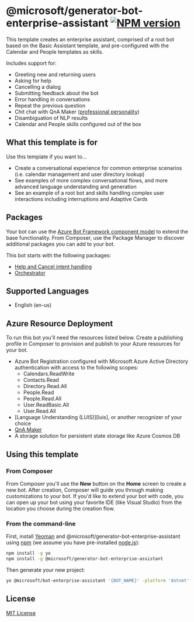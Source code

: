# @microsoft/generator-bot-enterprise-assistant [![NPM version][npm-image]][npm-url]

This template creates an enterprise assistant, comprised of a root bot based on the Basic Assistant template, and pre-configured with the Calendar and People templates as skills.

Includes support for:

- Greeting new and returning users
- Asking for help
- Cancelling a dialog
- Submitting feedback about the bot
- Error handling in conversations
- Repeat the previous question
- Chit chat with QnA Maker ([professional personality](https://docs.microsoft.com/en-us/azure/cognitive-services/qnamaker/how-to/chit-chat-knowledge-base?tabs=v1))
- Disambiguation of NLP results
- Calendar and People skills configured out of the box

## What this template is for

Use this template if you want to...

- Create a conversational experience for common enterprise scenarios (i.e. calendar management and user directory lookup)
- See examples of more complex conversational flows, and more advanced language understanding and generation
- See an example of a root bot and skills handling complex user interactions including interruptions and Adaptive Cards

## Packages

Your bot can use the [Azure Bot Framework component model](https://aka.ms/ComponentTemplateDocumentation) to extend the base functionality. From Composer, use the Package Manager to discover additional packages you can add to your bot.

This bot starts with the following packages:

- [Help and Cancel intent handling](https://www.nuget.org/packages/Microsoft.Bot.Components.HelpAndCancel/)
- [Orchestrator](https://www.nuget.org/packages/Microsoft.Bot.Builder.AI.Orchestrator/)

## Supported Languages

- English (en-us)

## Azure Resource Deployment

To run this bot you'll need the resources listed below. Create a publishing profile in Composer to provision and publish to your Azure resources for your bot.

- Azure Bot Registration configured with Microsoft Azure Active Directory authentication with access to the following scopes:
    - Calendars.ReadWrite
    - Contacts.Read
    - Directory.Read.All
    - People.Read
    - People.Read.All
    - User.ReadBasic.All
    - User.Read.All
- [Language Understanding (LUIS)][luis], or another recognizer of your choice
- [QnA Maker](https://docs.microsoft.com/en-us/azure/cognitive-services/qnamaker/overview/overview)
- A storage solution for persistent state storage like Azure Cosmos DB

## Using this template

### From Composer

From Composer you'll use the **New** button on the **Home** screen to create a new bot. After creation, Composer will guide you through making customizations to your bot. If you'd like to extend your bot with code, you can open up your bot using your favorite IDE (like Visual Studio) from the location you choose during the creation flow.

### From the command-line

First, install [Yeoman][yeoman] and @microsoft/generator-bot-enterprise-assistant using [npm][npm] (we assume you have pre-installed [node.js][nodejs]):

```bash
npm install -g yo
npm install -g @microsoft/generator-bot-enterprise-assistant
```

Then generate your new project:

```bash
yo @microsoft/bot-enterprise-assistant '{BOT_NAME}' -platform 'dotnet' -integration 'webapp'
```

## License

[MIT License][license]

[composer]: https://github.com/microsoft/botframework-composer
[yeoman]: https://yeoman.io
[npm]: https://npmjs.com
[nodejs]: https://nodejs.org/
[license]: https://github.com/microsoft/botframework-components/blob/main/LICENSE

[npm-image]: https://badge.fury.io/js/%40microsoft%2Fgenerator-enterprise-assistant.svg
[npm-url]: https://www.npmjs.com/package/@microsoft/generator-bot-enterprise-assistant
